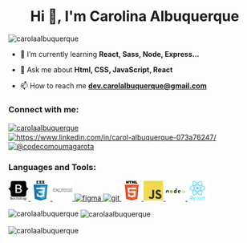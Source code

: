 <h1 align="center">Hi 👋, I'm Carolina Albuquerque</h1>
<p align="left"> <img src="https://komarev.com/ghpvc/?username=carolaalbuquerque&label=Profile%20views&color=0e75b6&style=flat" alt="carolaalbuquerque" /> </p>

- 🌱 I’m currently learning **React, Sass, Node, Express...**

- 💬 Ask me about **Html, CSS, JavaScript, React**

- 📫 How to reach me **dev.carolalbuquerque@gmail.com**

<h3 align="left">Connect with me:</h3>
<p align="left">
<a href="https://dev.to/carolaalbuquerque" target="blank"><img align="center" src="https://raw.githubusercontent.com/rahuldkjain/github-profile-readme-generator/master/src/images/icons/Social/devto.svg" alt="carolaalbuquerque" height="30" width="40" /></a>
<a href="https://linkedin.com/in/https://www.linkedin.com/in/carol-albuquerque-073a76247/" target="blank"><img align="center" src="https://raw.githubusercontent.com/rahuldkjain/github-profile-readme-generator/master/src/images/icons/Social/linked-in-alt.svg" alt="https://www.linkedin.com/in/carol-albuquerque-073a76247/" height="30" width="40" /></a>
<a href="https://instagram.com/@codecomoumagarota" target="blank"><img align="center" src="https://raw.githubusercontent.com/rahuldkjain/github-profile-readme-generator/master/src/images/icons/Social/instagram.svg" alt="@codecomoumagarota" height="30" width="40" /></a>
</p>

<h3 align="left">Languages and Tools:</h3>
<p align="left"> <a href="https://getbootstrap.com" target="_blank" rel="noreferrer"> <img src="https://raw.githubusercontent.com/devicons/devicon/master/icons/bootstrap/bootstrap-plain-wordmark.svg" alt="bootstrap" width="40" height="40"/> </a> <a href="https://www.w3schools.com/css/" target="_blank" rel="noreferrer"> <img src="https://raw.githubusercontent.com/devicons/devicon/master/icons/css3/css3-original-wordmark.svg" alt="css3" width="40" height="40"/> </a> <a href="https://expressjs.com" target="_blank" rel="noreferrer"> <img src="https://raw.githubusercontent.com/devicons/devicon/master/icons/express/express-original-wordmark.svg" alt="express" width="40" height="40"/> </a> <a href="https://www.figma.com/" target="_blank" rel="noreferrer"> <img src="https://www.vectorlogo.zone/logos/figma/figma-icon.svg" alt="figma" width="40" height="40"/> </a> <a href="https://git-scm.com/" target="_blank" rel="noreferrer"> <img src="https://www.vectorlogo.zone/logos/git-scm/git-scm-icon.svg" alt="git" width="40" height="40"/> </a> <a href="https://www.w3.org/html/" target="_blank" rel="noreferrer"> <img src="https://raw.githubusercontent.com/devicons/devicon/master/icons/html5/html5-original-wordmark.svg" alt="html5" width="40" height="40"/> </a> <a href="https://developer.mozilla.org/en-US/docs/Web/JavaScript" target="_blank" rel="noreferrer"> <img src="https://raw.githubusercontent.com/devicons/devicon/master/icons/javascript/javascript-original.svg" alt="javascript" width="40" height="40"/> </a> <a href="https://nodejs.org" target="_blank" rel="noreferrer"> <img src="https://raw.githubusercontent.com/devicons/devicon/master/icons/nodejs/nodejs-original-wordmark.svg" alt="nodejs" width="40" height="40"/> </a> <a href="https://reactjs.org/" target="_blank" rel="noreferrer"> <img src="https://raw.githubusercontent.com/devicons/devicon/master/icons/react/react-original-wordmark.svg" alt="react" width="40" height="40"/> </a> </p>

<p><img align="left" src="https://github-readme-stats.vercel.app/api/top-langs?username=carolaalbuquerque&show_icons=true&locale=en&layout=compact" alt="carolaalbuquerque" /></p>

<p>&nbsp;<img align="center" src="https://github-readme-stats.vercel.app/api?username=carolaalbuquerque&show_icons=true&locale=en" alt="carolaalbuquerque" /></p>

<p><img align="center" src="https://github-readme-streak-stats.herokuapp.com/?user=carolaalbuquerque&" alt="carolaalbuquerque" /></p>
